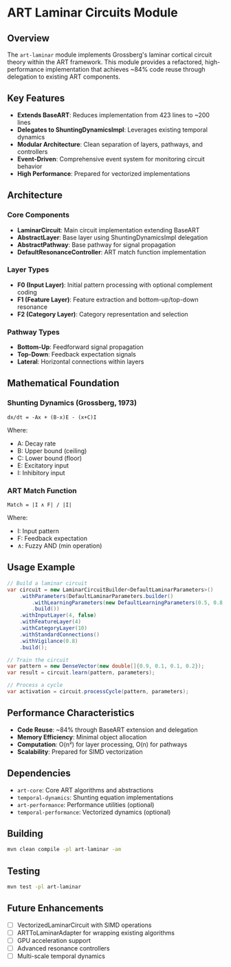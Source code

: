 # ART Laminar Circuits Module

## Overview

The `art-laminar` module implements Grossberg's laminar cortical circuit theory within the ART framework. This module provides a refactored, high-performance implementation that achieves ~84% code reuse through delegation to existing ART components.

## Key Features

- **Extends BaseART**: Reduces implementation from 423 lines to ~200 lines
- **Delegates to ShuntingDynamicsImpl**: Leverages existing temporal dynamics
- **Modular Architecture**: Clean separation of layers, pathways, and controllers
- **Event-Driven**: Comprehensive event system for monitoring circuit behavior
- **High Performance**: Prepared for vectorized implementations

## Architecture

### Core Components

- **LaminarCircuit**: Main circuit implementation extending BaseART
- **AbstractLayer**: Base layer using ShuntingDynamicsImpl delegation
- **AbstractPathway**: Base pathway for signal propagation
- **DefaultResonanceController**: ART match function implementation

### Layer Types

- **F0 (Input Layer)**: Initial pattern processing with optional complement coding
- **F1 (Feature Layer)**: Feature extraction and bottom-up/top-down resonance
- **F2 (Category Layer)**: Category representation and selection

### Pathway Types

- **Bottom-Up**: Feedforward signal propagation
- **Top-Down**: Feedback expectation signals
- **Lateral**: Horizontal connections within layers

## Mathematical Foundation

### Shunting Dynamics (Grossberg, 1973)
```
dx/dt = -Ax + (B-x)E - (x+C)I
```
Where:
- A: Decay rate
- B: Upper bound (ceiling)
- C: Lower bound (floor)
- E: Excitatory input
- I: Inhibitory input

### ART Match Function
```
Match = |I ∧ F| / |I|
```
Where:
- I: Input pattern
- F: Feedback expectation
- ∧: Fuzzy AND (min operation)

## Usage Example

```java
// Build a laminar circuit
var circuit = new LaminarCircuitBuilder<DefaultLaminarParameters>()
    .withParameters(DefaultLaminarParameters.builder()
        .withLearningParameters(new DefaultLearningParameters(0.5, 0.8, false, 0.01))
        .build())
    .withInputLayer(4, false)
    .withFeatureLayer(4)
    .withCategoryLayer(10)
    .withStandardConnections()
    .withVigilance(0.8)
    .build();

// Train the circuit
var pattern = new DenseVector(new double[]{0.9, 0.1, 0.1, 0.2});
var result = circuit.learn(pattern, parameters);

// Process a cycle
var activation = circuit.processCycle(pattern, parameters);
```

## Performance Characteristics

- **Code Reuse**: ~84% through BaseART extension and delegation
- **Memory Efficiency**: Minimal object allocation
- **Computation**: O(n²) for layer processing, O(n) for pathways
- **Scalability**: Prepared for SIMD vectorization

## Dependencies

- `art-core`: Core ART algorithms and abstractions
- `temporal-dynamics`: Shunting equation implementations
- `art-performance`: Performance utilities (optional)
- `temporal-performance`: Vectorized dynamics (optional)

## Building

```bash
mvn clean compile -pl art-laminar -am
```

## Testing

```bash
mvn test -pl art-laminar
```

## Future Enhancements

- [ ] VectorizedLaminarCircuit with SIMD operations
- [ ] ARTToLaminarAdapter for wrapping existing algorithms
- [ ] GPU acceleration support
- [ ] Advanced resonance controllers
- [ ] Multi-scale temporal dynamics